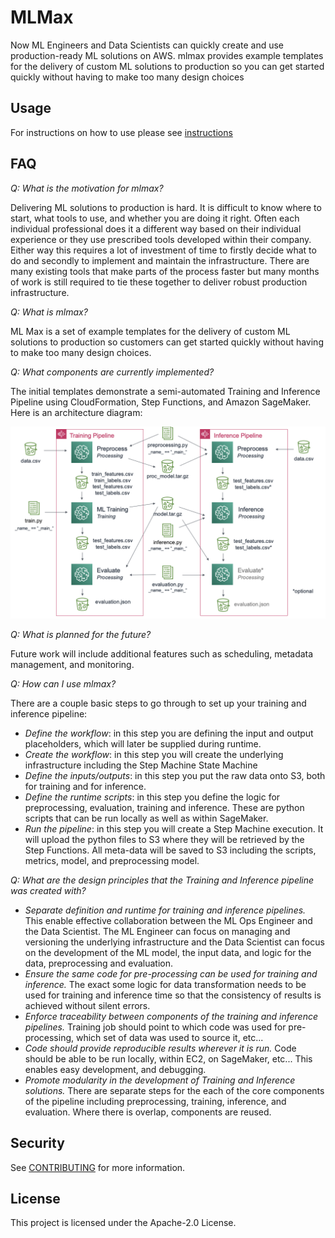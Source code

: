 # MLMax

Now ML Engineers and Data Scientists can quickly create and use
production-ready ML solutions on AWS. mlmax provides example templates for the
delivery of custom ML solutions to production so you can get started quickly
without having to make too many design choices

## Usage

For instructions on how to use please see [instructions](modules/pipeline/README.md)

## FAQ

*Q: What is the motivation for mlmax?*

Delivering ML solutions to production is hard. It is difficult to know where to
start, what tools to use, and whether you are doing it right. Often each
individual professional does it a different way based on their individual
experience or they use prescribed tools developed within their company. Either
way this requires a lot of investment of time to firstly decide what to do and
secondly to implement and maintain the infrastructure. There are many existing
tools that make parts of the process faster but many months of work is still
required to tie these together to deliver robust production infrastructure.

*Q: What is mlmax?*

ML Max is a set of example templates for the delivery of custom ML solutions to
production so customers can get started quickly without having to make too many
design choices.

*Q: What components are currently implemented?*

The initial templates demonstrate a semi-automated Training and Inference
Pipeline using CloudFormation, Step Functions, and Amazon SageMaker. Here is an
architecture diagram:

![arch](reports/figures/training-inference.png)

*Q: What is planned for the future?*

Future work will include additional features such as scheduling, metadata
management, and monitoring.

*Q: How can I use mlmax?*

There are a couple basic steps to go through to set up your training and
inference pipeline:

* *Define the workflow*: in this step you are defining the input and output
  placeholders, which will later be supplied during runtime.
* *Create the workflow*: in this step you will create the underlying
  infrastructure including the Step Machine State Machine
* *Define the inputs/outputs*: in this step you put the raw data onto S3, both
  for training and for inference.
* *Define the runtime scripts*: in this step you define the logic for
  preprocessing, evaluation, training and inference. These are python scripts
that can be run locally as well as within SageMaker.
* *Run the pipeline*: in this step you will create a Step Machine execution. It
  will upload the python files to S3 where they will be retrieved by the Step
Functions. All meta-data will be saved to S3 including the scripts, metrics,
model, and preprocessing model.

*Q: What are the design principles that the Training and Inference pipeline was
created with?*

* *Separate definition and runtime for training and inference pipelines.* This
  enable effective collaboration between the ML Ops Engineer and the Data
Scientist. The ML Engineer can focus on managing and versioning the underlying
infrastructure and the Data Scientist can focus on the development of the ML
model, the input data, and logic for the data, preprocessing and evaluation.
* *Ensure the same code for pre-processing can be used for training and
  inference.* The exact some logic for data transformation needs to be used for
training and inference time so that the consistency of results is achieved
without silent errors.
* *Enforce traceability between components of the training and inference
  pipelines.* Training job should point to which code was used for
pre-processing, which set of data was used to source it, etc... 
* *Code should provide reproducible results wherever it is run.* Code should be
  able to be run locally, within EC2, on SageMaker, etc... This enables easy
development, and debugging.
* *Promote modularity in the development of Training and Inference solutions.*
  There are separate steps for the each of the core components of the pipeline
including preprocessing, training, inference, and evaluation. Where there is
overlap, components are reused.


## Security

See [CONTRIBUTING](CONTRIBUTING.md#security-issue-notifications) for more information.

## License

This project is licensed under the Apache-2.0 License.

